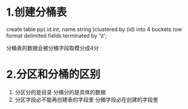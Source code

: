 # 1.创建分桶表
create table pp(
    id int,
    name string
)clustered by (id)
into 4 buckets
row format delimited fields terminated by '\t';

分桶表的数据会被分桶字段取模分成4分

# 2.分区和分桶的区别
1. 分区分的是目录  分桶分的是具体的数据
2. 分区字段必不能再创建表的字段里 分桶字段必在创建的字段里